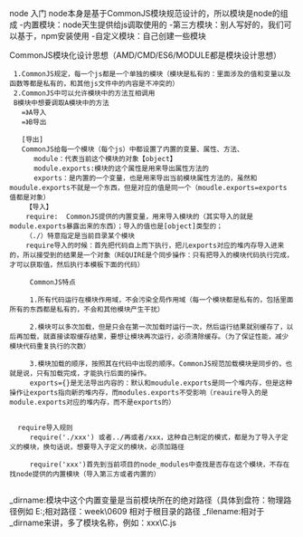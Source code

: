 node 入门
 node本身是基于CommonJS模块规范设计的，所以模块是node的组成
 -内置模块：node天生提供给js调取使用的
 -第三方模块：别人写好的，我们可以基于，npm安装使用
 -自定义模块：自己创建一些模块

CommonJS模块化设计思想（AMD/CMD/ES6/MODULE都是模块设计思想） 
```
 1.CommonJS规定，每一个js都是一个单独的模块（模块是私有的：里面涉及的值和变量以及函数等都是私有的，和其他js文件中的内容是不冲突的）
 2.CommonJS中可以允许模块中的方法互相调用
 B模块中想要调取A模块中的方法
   =》A导入
   =》B导出

   [导出]
   CommonJS给每一个模块（每个js）中都设置了内置的变量、属性、方法、
      module：代表当前这个模块的对象【object】
      module.exports:模块的这个属性是用来导出属性方法的
      exports：是内置的一个变量，也是用来导出当前模块属性方法的，虽然和moudule.exports不就是一个东西，但是对应的值是同一个（moudle.exports=exports 值都是对象）
    【导入】
    require:  CommonJS提供的内置变量，用来导入模块的（其实导入的就是module.exports暴露出来的东西）；导入的值也是[object]类型的；
    （./）特意指定是当前目录某个模块
    require导入的时候：首先把代码自上而下执行，把儿exports对应的堆内存导入进来的，所以接受到的结果是一个对象（REQUIRE是个同步操作：只有把导入的模块代码执行完成，才可以获取值，然后执行本模板下面的代码）
     
     CommonJS特点

     1.所有代码运行在模块作用域，不会污染全局作用域（每一个模块都是私有的，包括里面所有的东西都是私有的，不会和其他模块产生干扰）

     2.模块可以多次加载，但是只会在第一次加载时运行一次，然后运行结果就别缓存了，以后再加载，就直接读取缓存结果，要想让模块再次运行，必须清除缓存。（为了保证性能，减少模块代码重复执行的次数）

     3.模块加载的顺序，按照其在代码中出现的顺序。CommonJS规范加载模块是同步的，也就是说，只有加载完成，才能执行后面的操作。
     exports={}是无法导出内容的：默认和moudule.exports是同一个堆内存，但是这种操作让exports指向新的堆内存，而modules.exports不受影响（reauire导入的是module.exports对应的堆内存，而不是exports的）
    
```

```
  require导入规则
     require('./xxx') 或者../再或者/xxx，这种自己制定的模式，都是为了导入子定义的模块，换句话说，想要导入子定义的模块，必须加路径

     require('xxx')首先到当前项目的node_modules中查找是否存在这个模块，不存在找node提供的内置模块（导入第三方或者内置的）


```
_dirname:模块中这个内置变量是当前模块所在的绝对路径（具体到盘符：物理路径例如
E:\;相对路径：week\0609 相对于根目录的路径
_filename:相对于_dirname来讲，多了模块名称，例如：xxx\C.js
